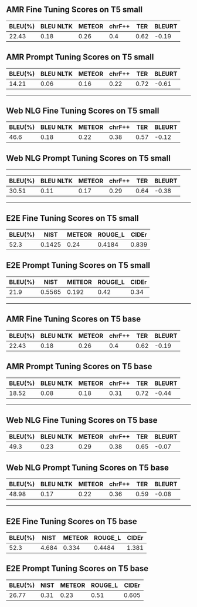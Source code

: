 ## AMR Fine Tuning Scores on T5 small


|  BLEU(%)    |   BLEU NLTK |   METEOR |  chrF++  | TER  |  BLEURT |
|-------------|-------------|----------|----------|------|---------|
| 22.43       |  0.18       |    0.26  |  0.4     | 0.62 |   -0.19 |

## AMR Prompt Tuning Scores on T5 small

|  BLEU(%)    |   BLEU NLTK |   METEOR |  chrF++  | TER  |  BLEURT |
|-------------|-------------|----------|----------|------|---------|
| 14.21       |  0.06       |    0.16  |  0.22    | 0.72 |   -0.61 |

---

## Web NLG Fine Tuning Scores on T5 small

|  BLEU(%) |   BLEU NLTK |   METEOR |  chrF++  | TER  |  BLEURT |
|----------|-------------|----------|----------|------|---------|
| 46.6     |  0.18       |    0.22  |  0.38    | 0.57 |   -0.12 |

## Web NLG Prompt Tuning Scores on T5 small

---

|  BLEU(%) |   BLEU NLTK |   METEOR |  chrF++  | TER  |  BLEURT |
|----------|-------------|----------|----------|------|---------|
| 30.51    |   0.11      |    0.17  |  0.29    | 0.64 |   -0.38 |

---

## E2E Fine Tuning Scores on T5 small

|  BLEU(%) |   NIST      |   METEOR |  ROUGE_L | CIDEr| 
|----------|-------------|----------|----------|------|
| 52.3     |   0.1425    |    0.24  |  0.4184  | 0.839|   


## E2E Prompt Tuning Scores on T5 small

|  BLEU(%) |   NIST      |   METEOR |  ROUGE_L | CIDEr| 
|----------|-------------|----------|----------|------|
| 21.9     |   0.5565    |    0.192 |  0.42    | 0.34 |   

---

## AMR Fine Tuning Scores on T5 base

|  BLEU(%)    |   BLEU NLTK |   METEOR |  chrF++  | TER  |  BLEURT |
|-------------|-------------|----------|----------|------|---------|
| 22.43       |  0.18       |    0.26  |  0.4     | 0.62 |   -0.19 |

## AMR Prompt Tuning Scores on T5 base

|  BLEU(%)    |   BLEU NLTK |   METEOR |  chrF++  | TER  |  BLEURT |
|-------------|-------------|----------|----------|------|---------|
| 18.52       |  0.08       |    0.18  |  0.31    | 0.72 |   -0.44 |

---

## Web NLG Fine Tuning Scores on T5 base

|  BLEU(%) |   BLEU NLTK |   METEOR |  chrF++  | TER  |  BLEURT |
|----------|-------------|----------|----------|------|---------|
| 49.3     |  0.23       |    0.29  |  0.38    | 0.65 |   -0.07 |

## Web NLG Prompt Tuning Scores on T5 base

|  BLEU(%) |   BLEU NLTK |   METEOR |  chrF++  | TER  |  BLEURT |
|----------|-------------|----------|----------|------|---------|
| 48.98    |  0.17       |    0.22  |  0.36    | 0.59 |   -0.08 |

---

## E2E Fine Tuning Scores on T5 base

|  BLEU(%) |   NIST      |   METEOR |  ROUGE_L | CIDEr| 
|----------|-------------|----------|----------|------|
| 52.3     |   4.684    |    0.334  |  0.4484  | 1.381|   

## E2E Prompt Tuning Scores on T5 base

|  BLEU(%) |   NIST      |   METEOR |  ROUGE_L | CIDEr| 
|----------|-------------|----------|----------|------|
| 26.77     |   0.31     |    0.23  |  0.51    | 0.605|   